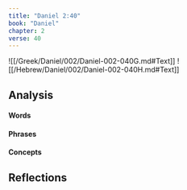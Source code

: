 ```yaml
---
title: "Daniel 2:40"
book: "Daniel"
chapter: 2
verse: 40
---
```

![[/Greek/Daniel/002/Daniel-002-040G.md#Text]]
![[/Hebrew/Daniel/002/Daniel-002-040H.md#Text]]

## Analysis

#### Words

#### Phrases

#### Concepts

## Reflections
